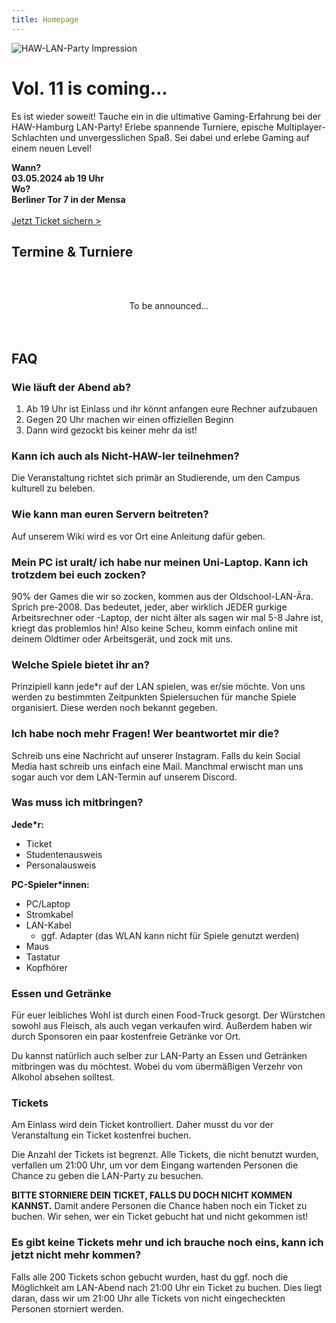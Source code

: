 ```yaml
---
title: Homepage
---
```

<div class="row">

![HAW-LAN-Party Impression](home-impression.jpg)
<div>

# Vol. 11 is coming...
Es ist wieder soweit! Tauche ein in die ultimative Gaming-Erfahrung bei der HAW-Hamburg LAN-Party! Erlebe spannende Turniere, epische Multiplayer-Schlachten und unvergesslichen Spaß. Sei dabei und erlebe Gaming auf einem neuen Level!
  
  
**Wann?**  
**03.05.2024 ab 19 Uhr**  
**Wo?**  
**Berliner Tor 7 in der Mensa**  
<br>
<a class="button" href="https://www.instagram.com/hawhamburg_lan_party/" target="_blank">Jetzt Ticket sichern ></a>
</div>
</div>

## Termine & Turniere
<br><br>
<center>To be announced...</center>
<br><br>

<!-- <div class="banner">

## Wiki
</div> -->

## FAQ
### Wie läuft der Abend ab?
1. Ab 19 Uhr ist Einlass und ihr könnt anfangen eure Rechner aufzubauen
2. Gegen 20 Uhr machen wir einen offiziellen Beginn
3. Dann wird gezockt bis keiner mehr da ist!

### Kann ich auch als Nicht-HAW-ler teilnehmen?
Die Veranstaltung richtet sich primär an Studierende, um den Campus kulturell zu beleben.

### Wie kann man euren Servern beitreten?
Auf unserem Wiki wird es vor Ort eine Anleitung dafür geben.

### Mein PC ist uralt/ ich habe nur meinen Uni-Laptop. Kann ich trotzdem bei euch zocken?
90% der Games die wir so zocken, kommen aus der Oldschool-LAN-Ära. Sprich pre-2008. Das bedeutet, jeder, aber wirklich JEDER gurkige Arbeitsrechner oder -Laptop, der nicht älter als sagen wir mal 5-8 Jahre ist, kriegt das problemlos hin! Also keine Scheu, komm einfach online mit deinem Oldtimer oder Arbeitsgerät, und zock mit uns.

### Welche Spiele bietet ihr an?
Prinzipiell kann jede*r auf der LAN spielen, was er/sie möchte. Von uns werden zu bestimmten Zeitpunkten Spielersuchen für manche Spiele organisiert. Diese werden noch bekannt gegeben.

### Ich habe noch mehr Fragen! Wer beantwortet mir die?
Schreib uns eine Nachricht auf unserer Instagram. Falls du kein Social Media hast schreib uns einfach eine Mail. Manchmal erwischt man uns sogar auch vor dem LAN-Termin auf unserem Discord.

### Was muss ich mitbringen?
**Jede*r:**
- Ticket
- Studentenausweis
- Personalausweis

**PC-Spieler*innen:**
- PC/Laptop
- Stromkabel
- LAN-Kabel
    - ggf. Adapter (das WLAN kann nicht für Spiele genutzt werden)
- Maus
- Tastatur
- Kopfhörer

### Essen und Getränke

Für euer leibliches Wohl ist durch einen Food-Truck gesorgt. Der Würstchen sowohl aus Fleisch, als auch vegan verkaufen wird. Außerdem haben wir durch Sponsoren ein paar kostenfreie Getränke vor Ort.

Du kannst natürlich auch selber zur LAN-Party an Essen und Getränken mitbringen was du möchtest. Wobei du vom übermäßigen Verzehr von Alkohol absehen solltest.

### Tickets

Am Einlass wird dein Ticket kontrolliert. Daher musst du vor der Veranstaltung ein Ticket kostenfrei buchen.

Die Anzahl der Tickets ist begrenzt. Alle Tickets, die nicht benutzt wurden, verfallen um 21:00 Uhr, um vor dem Eingang wartenden Personen die Chance zu geben die LAN-Party zu besuchen.

**BITTE STORNIERE DEIN TICKET, FALLS DU DOCH NICHT KOMMEN KANNST.** Damit andere Personen die Chance haben noch ein Ticket zu buchen. Wir sehen, wer ein Ticket gebucht hat und nicht gekommen ist!

### Es gibt keine Tickets mehr und ich brauche noch eins, kann ich jetzt nicht mehr kommen?
Falls alle 200 Tickets schon gebucht wurden, hast du ggf. noch die Möglichkeit am LAN-Abend nach 21:00 Uhr ein Ticket zu buchen. Dies liegt daran, dass wir um 21:00 Uhr alle Tickets von nicht eingecheckten Personen storniert werden.